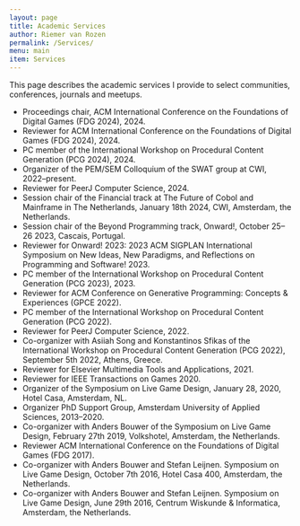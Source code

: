 ```yaml
---
layout: page
title: Academic Services
author: Riemer van Rozen
permalink: /Services/
menu: main
item: Services
---
```

This page describes the academic services I provide to select communities, conferences, journals and meetups.

* Proceedings chair, ACM International Conference on the Foundations of Digital Games (FDG 2024), 2024.
* Reviewer for ACM International Conference on the Foundations of Digital Games (FDG 2024), 2024.
* PC member of the International Workshop on Procedural Content Generation (PCG 2024), 2024.
* Organizer of the PEM/SEM Colloquium of the SWAT group at CWI, 2022–present.
* Reviewer for PeerJ Computer Science, 2024.
* Session chair of the Financial track at The Future of Cobol and Mainframe in The Netherlands, January 18th 2024, CWI, Amsterdam, the Netherlands.
* Session chair of the Beyond Programming track, Onward!, October 25–26 2023, Cascais, Portugal.
* Reviewer for Onward! 2023: 2023 ACM SIGPLAN International Symposium on New Ideas, New Paradigms, and Reflections on Programming and Software! 2023.
* PC member of the International Workshop on Procedural Content Generation (PCG 2023), 2023.
* Reviewer for ACM Conference on Generative Programming: Concepts & Experiences (GPCE 2022).
* PC member of the International Workshop on Procedural Content Generation (PCG 2022).
* Reviewer for PeerJ Computer Science, 2022.
* Co-organizer with Asiiah Song and Konstantinos Sfikas of the International Workshop on Procedural Content Generation (PCG 2022), September 5th 2022, Athens, Greece.
* Reviewer for Elsevier Multimedia Tools and Applications, 2021.
* Reviewer for IEEE Transactions on Games 2020.
* Organizer of the Symposium on Live Game Design, January 28, 2020, Hotel Casa, Amsterdam, NL.
* Organizer PhD Support Group, Amsterdam University of Applied Sciences, 2013–2020.
* Co-organizer with Anders Bouwer of the Symposium on Live Game Design, February 27th 2019, Volkshotel,
Amsterdam, the Netherlands.
* Reviewer ACM International Conference on the Foundations of Digital Games (FDG 2017).
* Co-organizer with Anders Bouwer and Stefan Leijnen. Symposium on Live Game Design, October 7th 2016, Hotel Casa 400, Amsterdam, the Netherlands.
* Co-organizer with Anders Bouwer and Stefan Leijnen. Symposium on Live Game Design, June 29th 2016, Centrum Wiskunde & Informatica, Amsterdam, the Netherlands.